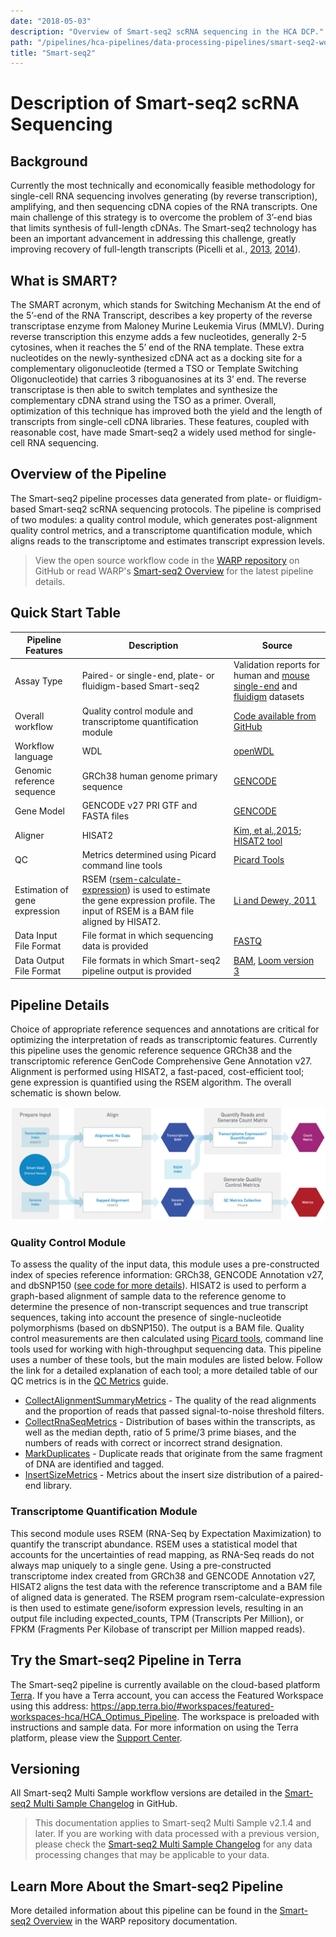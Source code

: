 ```yaml
---
date: "2018-05-03"
description: "Overview of Smart-seq2 scRNA sequencing in the HCA DCP."
path: "/pipelines/hca-pipelines/data-processing-pipelines/smart-seq2-workflow"
title: "Smart-seq2"
---
```


# Description of Smart-seq2 scRNA Sequencing

## Background

Currently the most technically and economically feasible methodology for single-cell RNA sequencing involves generating (by reverse transcription), amplifying, and then sequencing cDNA copies of the RNA transcripts. One main challenge of this strategy is to overcome the problem of 3’-end bias that limits synthesis of full-length cDNAs. The Smart-seq2 technology has been an important advancement in addressing this challenge, greatly improving recovery of full-length transcripts (Picelli et al., [2013](https://www.nature.com/articles/nmeth.2639), [2014](https://www.nature.com/articles/nprot.2014.006)).

## What is SMART?

The SMART acronym, which stands for Switching Mechanism At the end of the 5’-end of the RNA Transcript, describes a key property of the reverse transcriptase enzyme from Maloney Murine Leukemia Virus (MMLV). During reverse transcription this enzyme adds a few nucleotides, generally 2-5 cytosines, when it reaches the 5’ end of the RNA template. These extra nucleotides on the newly-synthesized cDNA act as a docking site for a complementary oligonucleotide (termed a TSO or Template Switching Oligonucleotide) that carries 3 riboguanosines at its 3’ end. The reverse transcriptase is then able to switch templates and synthesize the complementary cDNA strand using the TSO as a primer. Overall, optimization of this technique has improved both the yield and the length of transcripts from single-cell cDNA libraries. These features, coupled with reasonable cost, have made Smart-seq2 a widely used method for single-cell RNA sequencing.

## Overview of the Pipeline

The Smart-seq2 pipeline processes data generated from plate- or fluidigm-based Smart-seq2 scRNA sequencing protocols. The pipeline is comprised of two modules: a quality control module, which generates post-alignment quality control metrics, and a transcriptome quantification module, which aligns reads to the transcriptome and estimates transcript expression levels. 

> View the open source workflow code in the [WARP repository](https://github.com/broadinstitute/warp/tree/master/pipelines/skylab/smartseq2_multisample) on GitHub or read WARP's [Smart-seq2 Overview](https://broadinstitute.github.io/warp/docs/Pipelines/Smart-seq2_Multi_Sample_Pipeline/README) for the latest pipeline details.

## Quick Start Table

| Pipeline Features | Description | Source |
| --- | --- | --- |
| Assay Type | Paired- or single-end, plate- or fluidigm-based Smart-seq2 | Validation reports for human and [mouse](https://docs.google.com/document/d/12zGTFROrcXEByt9z0h06qjSqb9vWutn28Tx6YiND1Ds/edit) [single-end](https://docs.google.com/document/d/1MonsTG8UnROHZ_XpulrSZNTxO988KEH6T6h45plFYQg/edit#heading=h.ixoqmhbabdvh) and [fluidigm](https://docs.google.com/document/d/1FEg86Tlu657j9Kjw_v3keFQRXcBIs8gOqCwLbPSP-C0/edit#heading=h.sun21prlcwz3) datasets |
| Overall workflow | Quality control module and transcriptome quantification module | [Code available from GitHub](https://github.com/broadinstitute/warp/blob/master/pipelines/skylab/smartseq2_single_sample/SmartSeq2SingleSample.wdl) |
| Workflow language | WDL | [openWDL](https://github.com/openwdl/wdl) |
| Genomic reference sequence | GRCh38 human genome primary sequence | [GENCODE](https://www.gencodegenes.org/human/release_27.html) |
| Gene Model | GENCODE v27 PRI GTF and FASTA files | [GENCODE](https://www.gencodegenes.org/human/release_27.html) |
| Aligner | HISAT2 | [Kim, et al.,2015](https://www.ncbi.nlm.nih.gov/pmc/articles/PMC4655817/); [HISAT2 tool](https://ccb.jhu.edu/software/hisat2/manual.shtml) |
| QC | Metrics determined using Picard command line tools | [Picard Tools](https://broadinstitute.github.io/picard/) |
| Estimation of gene expression | RSEM ([rsem-calculate-expression](http://deweylab.biostat.wisc.edu/rsem/rsem-calculate-expression.html)) is used to estimate the gene expression profile. The input of RSEM is a BAM file aligned by HISAT2. | [Li and Dewey, 2011](https://bmcbioinformatics.biomedcentral.com/articles/10.1186/1471-2105-12-323) |
| Data Input File Format | File format in which sequencing data is provided | [FASTQ](https://academic.oup.com/nar/article/38/6/1767/3112533) |
| Data Output File Format | File formats in which Smart-seq2 pipeline output is provided | [BAM](http://samtools.github.io/hts-specs/), [Loom version 3](http://loompy.org/) |

## Pipeline Details

Choice of appropriate reference sequences and annotations are critical for optimizing the interpretation of reads as transcriptomic features. Currently this pipeline uses the genomic reference sequence GRCh38 and the transcriptomic reference GenCode Comprehensive Gene Annotation v27. Alignment is performed using HISAT2, a fast-paced, cost-efficient tool; gene expression is quantified using the RSEM algorithm. The overall schematic is shown below.

![Smart seq2](_images/smart-seq2-diagram.png)

### Quality Control Module

To assess the quality of the input data, this module uses a pre-constructed index of species reference information: GRCh38, GENCODE Annotation v27, and dbSNP150 ([see code for more details](https://github.com/broadinstitute/warp/blob/master/pipelines/skylab/smartseq2_single_sample/SmartSeq2SingleSample.wdl)). HISAT2 is used to perform a graph-based alignment of sample data to the reference genome to determine the presence of non-transcript sequences and true transcript sequences, taking into account the presence of single-nucleotide polymorphisms (based on dbSNP150). The output is a BAM file. Quality control measurements are then calculated using [Picard tools](http://broadinstitute.github.io/picard/), command line tools used for working with high-throughput sequencing data. This pipeline uses a number of these tools, but the main modules are listed below. Follow the link for a detailed explanation of each tool; a more detailed table of our QC metrics is in the [QC Metrics](/pipelines/qc-metrics) guide.

* [CollectAlignmentSummaryMetrics](http://broadinstitute.github.io/picard/command-line-overview.html#CollectAlignmentSummaryMetrics) - The quality of the read alignments and the proportion of reads that passed signal-to-noise threshold filters.
* [CollectRnaSeqMetrics](http://broadinstitute.github.io/picard/command-line-overview.html#CollectRnaSeqMetrics) - Distribution of bases within the transcripts, as well as the median depth, ratio of 5 prime/3 prime biases, and the numbers of reads with correct or incorrect strand designation.
* [MarkDuplicates](http://broadinstitute.github.io/picard/command-line-overview.html#MarkDuplicatesWithMateCigar) - Duplicate reads that originate from the same fragment of DNA are identified and tagged.
* [InsertSizeMetrics](https://broadinstitute.github.io/picard/picard-metric-definitions.html#InsertSizeMetrics) - Metrics about the insert size distribution of a paired-end library.

### Transcriptome Quantification Module

This second module uses RSEM (RNA-Seq by Expectation Maximization) to quantify the transcript abundance. RSEM uses a statistical model that accounts for the uncertainties of read mapping, as RNA-Seq reads do not always map uniquely to a single gene. Using a pre-constructed transcriptome index created from GRCh38 and GENCODE Annotation v27, HISAT2 aligns the test data with the reference transcriptome and a BAM file of aligned data is generated. The RSEM program rsem-calculate-expression is then used to estimate gene/isoform expression levels, resulting in an output file including expected_counts, TPM (Transcripts Per Million), or FPKM (Fragments Per Kilobase of transcript per Million mapped reads).

## Try the Smart-seq2 Pipeline in Terra

The Smart-seq2 pipeline is currently available on the cloud-based platform [Terra](https://app.terra.bio). If you have a Terra account, you can access the Featured Workspace using this address: https://app.terra.bio/#workspaces/featured-workspaces-hca/HCA_Optimus_Pipeline. The workspace is preloaded with instructions and sample data. For more information on using the Terra platform, please view the [Support Center](https://support.terra.bio/hc/en-uso).

## Versioning

All Smart-seq2 Multi Sample workflow versions are detailed in the [Smart-seq2 Multi Sample Changelog](https://github.com/broadinstitute/warp/blob/master/pipelines/skylab/smartseq2_multisample/MultiSampleSmartSeq2.changelog.md) in GitHub. 

> This documentation applies to Smart-seq2 Multi Sample v2.1.4 and later. If you are working with data processed with a previous version, please check the [Smart-seq2 Multi Sample Changelog](https://github.com/broadinstitute/warp/blob/master/pipelines/skylab/smartseq2_multisample/MultiSampleSmartSeq2.changelog.md) for any data processing changes that may be applicable to your data.

## Learn More About the Smart-seq2 Pipeline

More detailed information about this pipeline can be found in the [Smart-seq2 Overview](https://broadinstitute.github.io/warp/docs/Pipelines/Smart-seq2_Single_Sample_Pipeline/README) in the WARP repository documentation.
